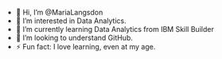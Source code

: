 - 👋 Hi, I’m @MariaLangsdon
- 👀 I’m interested in Data Analytics. 
- 🌱 I’m currently learning Data Analytics from IBM Skill Builder
- 💞️ I’m looking to understand GitHub.
- ⚡ Fun fact: I love learning, even at my age.

<!---
MariaLangsdon/MariaLangsdon is a ✨ special ✨ repository because its `README.md` (this file) appears on your GitHub profile.
You can click the Preview link to take a look at your changes.
--->
